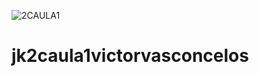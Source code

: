 ![2CAULA1](https://user-images.githubusercontent.com/110206851/228401201-0cec8245-dfb0-498f-9f42-55f5e9111de7.png)
# jk2caula1victorvasconcelos
